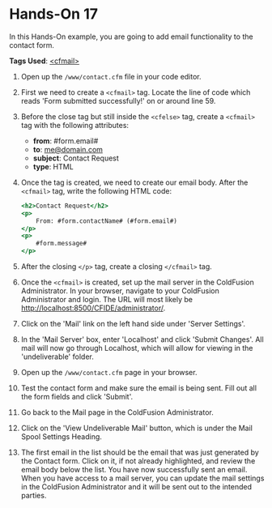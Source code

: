 # Hands-On 17

In this Hands-On example, you are going to add email functionality to the contact form.

**Tags Used**: [\<cfmail>](https://helpx.adobe.com/coldfusion/cfml-reference/coldfusion-tags/tags-m-o/cfmail.html)

1. Open up the `/www/contact.cfm` file in your code editor.
1. First we need to create a `<cfmail>` tag. Locate the line of code which reads 'Form submitted successfully!' on or around line 59.
1. Before the close tag but still inside the `<cfelse>` tag, create a `<cfmail>` tag with the following attributes:
    * **from**: #form.email#
    * **to**: me@domain.com
    * **subject**: Contact Request
    * **type**: HTML
1. Once the tag is created, we need to create our email body. After the `<cfmail>` tag, write the following HTML code:

    ```cfml
    <h2>Contact Request</h2>
    <p>
        From: #form.contactName# (#form.email#)
    </p>
    <p>
        #form.message#
    </p>
    ```

1. After the closing `</p>` tag, create a closing `</cfmail>` tag.
1. Once the `<cfmail>` is created, set up the mail server in the ColdFusion Administrator. In your browser, navigate to your ColdFusion Administrator and login. The URL will most likely be [http://localhost:8500/CFIDE/administrator/](http://localhost:8500/CFIDE/administrator/).
1. Click on the 'Mail' link on the left hand side under 'Server Settings'.
1. In the 'Mail Server' box, enter 'Localhost' and click 'Submit Changes'. All mail will now go through Localhost, which will allow for viewing in the 'undeliverable' folder.
1. Open up the `/www/contact.cfm` page in your browser.
1. Test the contact form and make sure the email is being sent. Fill out all the form fields and click 'Submit'.
1. Go back to the Mail page in the ColdFusion Administrator.
1. Click on the 'View Undeliverable Mail' button, which is under the Mail Spool Settings Heading.
1. The first email in the list should be the email that was just generated by the Contact form. Click on it, if not already highlighted, and review the email body below the list. You have now successfully sent an email. When you have access to a mail server, you can update the mail settings in the ColdFusion Administrator and it will be sent out to the intended parties.
